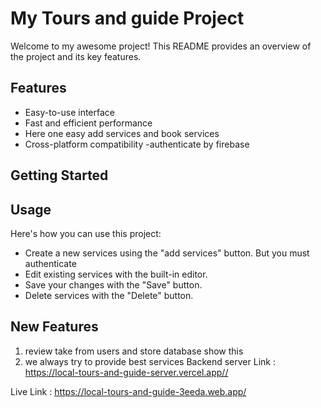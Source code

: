 # My Tours and guide Project

Welcome to my awesome project! This README provides an overview of the project and its key features.

## Features

- Easy-to-use interface
- Fast and efficient performance
- Here one easy add services and book services
- Cross-platform compatibility
  -authenticate by firebase

## Getting Started

## Usage

Here's how you can use this project:

- Create a new services using the "add services" button. But you must authenticate
- Edit existing services with the built-in editor.
- Save your changes with the "Save" button.
- Delete services with the "Delete" button.

## New Features

1. review take from users and store database show this
2. we always try to provide best services
   Backend server Link : https://local-tours-and-guide-server.vercel.app//

Live Link : https://local-tours-and-guide-3eeda.web.app/
